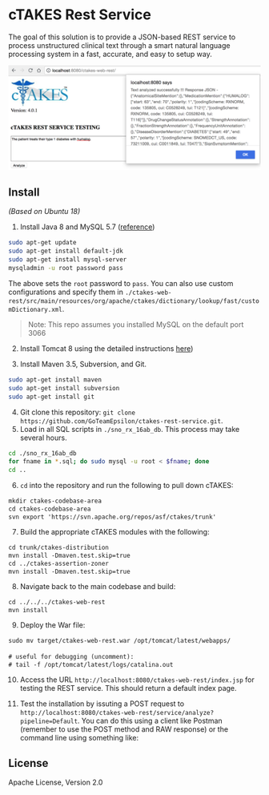 # cTAKES Rest Service

The goal of this solution is to provide a JSON-based REST service to process unstructured clinical text through a smart natural language processing system in a fast, accurate, and easy to setup way.

![img](./demo.png)

## Install

_(Based on Ubuntu 18)_

1. Install Java 8 and MySQL 5.7 ([reference](https://support.rackspace.com/how-to/installing-mysql-server-on-ubuntu/))

```bash
sudo apt-get update
sudo apt-get install default-jdk
sudo apt-get install mysql-server
mysqladmin -u root password pass
```

The above sets the ``root`` password to ``pass``. You can also use custom configurations and specify them in `./ctakes-web-rest/src/main/resources/org/apache/ctakes/dictionary/lookup/fast/customDictionary.xml`.

> Note: This repo assumes you installed MySQL on the default port 3066

2. Install Tomcat 8 using the detailed instructions [here](https://linuxize.com/post/how-to-install-tomcat-8-5-on-ubuntu-18.04/))

3. Install Maven 3.5, Subversion, and Git.

```bash
sudo apt-get install maven
sudo apt-get install subversion
sudo apt-get install git
```

4. Git clone this repository: `git clone https://github.com/GoTeamEpsilon/ctakes-rest-service.git`.
5. Load in all SQL scripts in `./sno_rx_16ab_db`. This process may take several hours.

```bash
cd ./sno_rx_16ab_db
for fname in *.sql; do sudo mysql -u root < $fname; done
cd ..
```

6. `cd` into the repository and run the following to pull down cTAKES:

```
mkdir ctakes-codebase-area
cd ctakes-codebase-area
svn export 'https://svn.apache.org/repos/asf/ctakes/trunk'
```

7. Build the appropriate cTAKES modules with the following:

```
cd trunk/ctakes-distribution
mvn install -Dmaven.test.skip=true
cd ../ctakes-assertion-zoner
mvn install -Dmaven.test.skip=true
```

8. Navigate back to the main codebase and build:
```
cd ../../../ctakes-web-rest
mvn install
```

9. Deploy the War file:

```
sudo mv target/ctakes-web-rest.war /opt/tomcat/latest/webapps/

# useful for debugging (uncomment):
# tail -f /opt/tomcat/latest/logs/catalina.out
```

10. Access the URL `http://localhost:8080/ctakes-web-rest/index.jsp` for testing the REST service. This should return a default index page.

11. Test the installation by issuting a POST request to `http://localhost:8080/ctakes-web-rest/service/analyze?pipeline=Default`. You can do this using a client like Postman (remember to use the POST method and RAW response) or the command line using something like: 


## License

Apache License, Version 2.0
